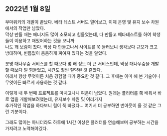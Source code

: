 ## **2022년 1월 8일**
부마위키의 개발이 끝났다. 베타 테스트 서버도 열어보고, 이제 운영 및 유지 보수 차원에서의 작업만 남았다.  
막상 만들 때는 에너지도 많이 소모되고 힘들었는데, 다 만들고 베타테스트를 하여 학생들이 이용하고 재밌어하는 것을 보니까  
나도 꽤 보람이 찼다. 막상 다 만들고나서 사이트를 쭉 둘러보니 생각보다 규모가 크고 방대하며, 빈틈없이 촘촘하게 짜여져 있다는 것을 알았다.  

분명 대나무숲 서비스를 할 때보다 몇 배 정도 더 큰 서비스인데, 막상 대나무숲을 개발할 때보다 덜 힘들었고, 시간도 훨씬 절약된 것 같았다.  
이래서 항상 무엇이든 처음 경험할 때가 중요한 것 같다. 그 후에는 이미 해 본 기술이니 무엇이든 빠르게 사용하는 것 같다.  

이렇게 내 두 번째 프로젝트를 마치고나니 여운이 남았다. 원래는 플러터를 쭉 배워서 바로 앱을 개발해보려했는데, 유지보수 차원 및 여러가지  
추가적인 작업을 하다보니 힘이 쭉 빠졌다... 여기서 더 공부하면 번아웃이 올 것 같은 그런 기분이다.  

그래도 많이는 아니더라도 하루에 1시간 이상은 플러터를 연습해보며 공부하는 시간을 가지려고 노력해야겠다. 